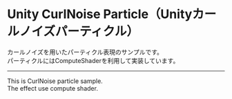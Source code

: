 # Unity CurlNoise Particle（Unityカールノイズパーティクル）

カールノイズを用いたパーティクル表現のサンプルです。  
パーティクルにはComputeShaderを利用して実装しています。

--------------------

This is CurlNoise particle sample.  
The effect use compute shader.
